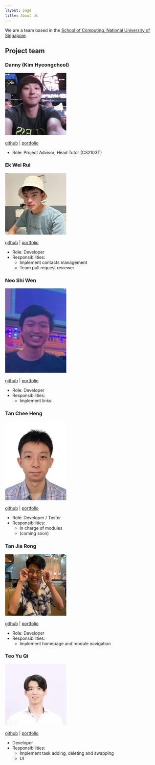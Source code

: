 ```yaml
---
layout: page
title: About Us
---
```


We are a team based in the [School of Computing, National University of Singapore](http://www.comp.nus.edu.sg).

## Project team

### Danny (Kim Hyeongcheol)

<img src="./images/bluesky0911.png" width="200px">

[github](https://github.com/bluesky0911) |
[portfolio](team/bluesky0911.md)

* Role: Project Advisor, Head Tutor (CS2103T)

### Ek Wei Rui

<img src="./images/ekweirui.png" width="200px">

[github](https://github.com/ekweirui) |
[portfolio](team/ekweirui.md)

* Role: Developer
* Responsibilities:
  * Implement contacts management
  * Team pull request reviewer

### Neo Shi Wen

<img src="./images/shwene.png" width="200px">

[github](http://github.com/shwene) |
[portfolio](team/shwene.md)

* Role: Developer
* Responsibilities:
  * Implement links

### Tan Chee Heng

<img src="./images/cheeheng.png" width="200px">

[github](http://github.com/cheeheng) |
[portfolio](team/cheeheng.md)

* Role: Developer / Tester
* Responsibilities:
  * In charge of modules
  * (coming soon)

### Tan Jia Rong

<img src="./images/tan-jia-rong.png" width="200px">

[github](https://github.com/Tan-Jia-Rong) |
[portfolio](team/tan-jia-rong.md)

* Role: Developer
* Responsibilities:
  * Implement homepage and module navigation

### Teo Yu Qi


<img src="./images/teoyuqi.png" width="200px">

[github](http://github.com/teoyuqi) |
[portfolio](team/teoyuqi.md)
* Developer
* Responsibilities:
  * Implement task adding, deleting and swapping
  * UI
